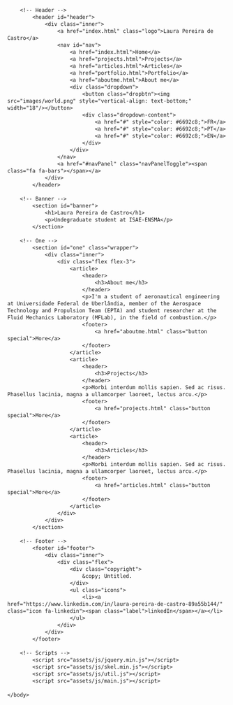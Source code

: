 <!DOCTYPE HTML>
<!--
	Theory by TEMPLATED
	templated.co @templatedco
	Released for free under the Creative Commons Attribution 3.0 license (templated.co/license)
-->
<html>
	<head>
		<title>Laura P. Castro</title>
		<meta charset="utf-8" />
		<meta name="viewport" content="width=device-width, initial-scale=1" />
		<link rel="stylesheet" href="assets/css/main.css" />
	</head>
	<body>

		<!-- Header -->
			<header id="header">
				<div class="inner">
					<a href="index.html" class="logo">Laura Pereira de Castro</a>
					<nav id="nav">
						<a href="index.html">Home</a>
						<a href="projects.html">Projects</a>
						<a href="articles.html">Articles</a>
						<a href="portfolio.html">Portfolio</a>
						<a href="aboutme.html">About me</a>
						<div class="dropdown">
							<button class="dropbtn"><img src="images/world.png" style="vertical-align: text-bottom;" width="18"/></button>
							<div class="dropdown-content">
								<a href="#" style="color: #6692c8;">FR</a>
								<a href="#" style="color: #6692c8;">PT</a>
								<a href="#" style="color: #6692c8;">EN</a>
							</div>
						</div>
					</nav>
					<a href="#navPanel" class="navPanelToggle"><span class="fa fa-bars"></span></a>
				</div>
			</header>

		<!-- Banner -->
			<section id="banner">
				<h1>Laura Pereira de Castro</h1>
				<p>Undegraduate student at ISAE-ENSMA</p>
			</section>

		<!-- One -->
			<section id="one" class="wrapper">
				<div class="inner">
					<div class="flex flex-3">
						<article>
							<header>
								<h3>About me</h3>
							</header>
							<p>I'm a student of aeronautical engineering at Universidade Federal de Uberlândia, member of the Aerospace Technology and Propulsion Team (EPTA) and student researcher at the Fluid Mechanics Laboratory (MFLab), in the field of combustion.</p>
							<footer>
								<a href="aboutme.html" class="button special">More</a>
							</footer>
						</article>
						<article>
							<header>
								<h3>Projects</h3>
							</header>
							<p>Morbi interdum mollis sapien. Sed ac risus. Phasellus lacinia, magna a ullamcorper laoreet, lectus arcu.</p>
							<footer>
								<a href="projects.html" class="button special">More</a>
							</footer>
						</article>
						<article>
							<header>
								<h3>Articles</h3>
							</header>
							<p>Morbi interdum mollis sapien. Sed ac risus. Phasellus lacinia, magna a ullamcorper laoreet, lectus arcu.</p>
							<footer>
								<a href="articles.html" class="button special">More</a>
							</footer>
						</article>
					</div>
				</div>
			</section>

		<!-- Footer -->
			<footer id="footer">
				<div class="inner">
					<div class="flex">
						<div class="copyright">
							&copy; Untitled.
						</div>
						<ul class="icons">
							<li><a href="https://www.linkedin.com/in/laura-pereira-de-castro-89a55b144/" class="icon fa-linkedin"><span class="label">linkedIn</span></a></li>
						</ul>
					</div>
				</div>
			</footer>

		<!-- Scripts -->
			<script src="assets/js/jquery.min.js"></script>
			<script src="assets/js/skel.min.js"></script>
			<script src="assets/js/util.js"></script>
			<script src="assets/js/main.js"></script>

	</body>
</html>
